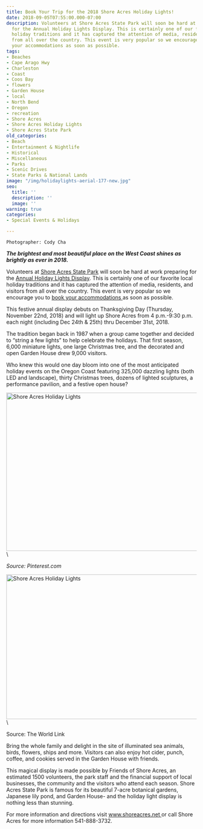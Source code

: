 ```yaml
---
title: Book Your Trip for the 2018 Shore Acres Holiday Lights!
date: 2018-09-05T07:55:00.000-07:00
description: Volunteers at Shore Acres State Park will soon be hard at work preparing
  for the Annual Holiday Lights Display. This is certainly one of our favorite local
  holiday traditions and it has captured the attention of media, residents, and visitors
  from all over the country. This event is very popular so we encourage you to book
  your accommodations as soon as possible.
tags:
- Beaches
- Cape Arago Hwy
- Charleston
- Coast
- Coos Bay
- flowers
- Garden House
- local
- North Bend
- Oregon
- recreation
- Shore Acres
- Shore Acres Holiday Lights
- Shore Acres State Park
old_categories:
- Beach
- Entertainment & Nightlife
- Historical
- Miscellaneous
- Parks
- Scenic Drives
- State Parks & National Lands
image: "/img/holidaylights-aerial-177-new.jpg"
seo:
  title: ''
  description: ''
  image: ''
warning: true
categories:
- Special Events & Holidays

---
```

```
Photographer: Cody Cha 
```

<strong><em>The brightest and most beautiful place on the West Coast shines as brightly as ever in 2018.</em></strong>

Volunteers at <a href="http://www.shoreacres.net/" target="_blank" rel="noopener noreferrer">Shore Acres State Park</a> will soon be hard at work preparing for the <a href="http://www.shoreacres.net/index.php/holiday-lights" target="_blank" rel="noopener noreferrer">Annual Holiday Lights Display</a>. This is certainly one of our favorite local holiday traditions and it has captured the attention of media, residents, and visitors from all over the country. This event is very popular so we encourage you to <a href="http://oregonsadventurecoast.com/lodging/">book your accommodations </a>as soon as possible.

This festive annual display debuts on Thanksgiving Day (Thursday, November 22nd, 2018) and will light up Shore Acres from 4 p.m.-9:30 p.m. each night (including Dec 24th & 25th) thru December 31st, 2018.

The tradition began back in 1987 when a group came together and decided to “string a few lights” to help celebrate the holidays. That first season, 6,000 miniature lights, one large Christmas tree, and the decorated and open Garden House drew 9,000 visitors.

Who knew this would one day bloom into one of the most anticipated holiday events on the Oregon Coast featuring 325,000 dazzling lights (both LED and landscape), thirty Christmas trees, dozens of lighted sculptures, a performance pavilion, and a festive open house?

<a href="https://www.pinterest.com/pin/92816442295146390/?lp=true"><img class="" src="https://i.pinimg.com/736x/91/23/29/912329cd7e1e4108655159d1698a1b44--holiday-lights-christmas-lights.jpg" alt="Shore Acres Holiday Lights" width="622" height="418" /></a>\

<em>Source: Pinterest.com</em>

<a href="http://theworldlink.com/bandon/news/shore-acres-twinkles-each-night-through-dec/article_e1f04112-cc71-5490-a4b3-457933c4aaea.html"><img class="size-large" src="https://bloximages.chicago2.vip.townnews.com/theworldlink.com/content/tncms/assets/v3/editorial/2/d0/2d027e98-945d-5790-8ead-a29b8c754227/5475020f612c6.image.jpg" alt="Shore Acres Holiday Lights" width="620" height="382" /></a>\

Source: The World Link

Bring the whole family and delight in the site of illuminated sea animals, birds, flowers, ships and more. Visitors can also enjoy hot cider, punch, coffee, and cookies served in the Garden House with friends.

This magical display is made possible by Friends of Shore Acres, an estimated 1500 volunteers, the park staff and the financial support of local businesses, the community and the visitors who attend each season. Shore Acres State Park is famous for its beautiful 7-acre botanical gardens, Japanese lily pond, and Garden House- and the holiday light display is nothing less than stunning.

For more information and directions visit <a href="http://www.shoreacres.net/" target="_blank" rel="noopener noreferrer">www.shoreacres.net </a>or call Shore Acres for more information 541-888-3732.